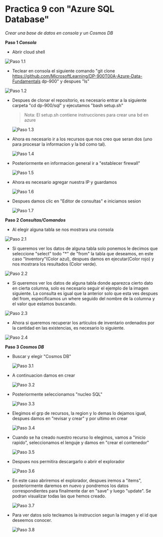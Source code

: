 # Practica 9 con "Azure SQL Database"

*Crear una base de datos en consola y un Cosmos DB*

**Paso 1 _Consola_**
- Abrir cloud shell

![Paso 1.1](/imagenes/img1.png)

- Teclear en consola el siguiente comando "git clone https://github.com/MicrosoftLearning/DP-900T00A-Azure-Data-Fundamentals dp-900" y despues "ls"
  
![Paso 1.2](/imagenes/img1_2.png)

- Despues de clonar el repositorio, es necesario entrar a la siguiente carpeta "cd dp-900/sql" y ejecutamos "bash setup.sh"
  > Nota: El setup.sh contiene instrucciones para crear una bd en azure

  ![Paso 1.3](/imagenes/img1_3.png)

- Ahora es necesario ir a los recursos que nos creo que seran dos (uno para procesar la informacion y la bd como tal).
  
  ![Paso 1.4](/imagenes/img1_4.png)

- Posteriormente en informacion general ir a "establecer firewall"
  
  ![Paso 1.5](/imagenes/img1_5.png)

- Ahora es necesario agregar nuestra IP y guardamos
  
  ![Paso 1.6](/imagenes/img1_6.png)

- Despues damos clic en "Editor de consultas" e iniciamos sesion
  
  ![Paso 1.7](/imagenes/img1_7.png)

**Paso 2 _Consultas/Comandos_**
- Al elegir alguna tabla se nos mostrara una consola

![Paso 2.1](/imagenes/img2.png)

- Si queremos ver los datos de alguna tabla solo ponemos le decimos que seleccione "select" todo "*" de "from" la tabla que deseamos, en este caso "Inventory"(Color azul), despues damos en ejecutar(Color rojo) y nos mostrara los resultados (Color verde).

![Paso 2.2](/imagenes/img2_2.png)

- Si queremos ver los datos de alguna tabla donde aparezca cierto dato en cierta columna, solo es necesario seguir el ejemplo de la imagen siguiente.
  La consulta es igual que la anterior solo que esta ves despues del from, especificamos un where seguido del nombre de la columna y el valor que estamos buscando.

![Paso 2.3](/imagenes/img2_3.png)

- Ahora si queremos recuperar los artículos de inventario ordenados por la cantidad en las existencias, es necesario lo siguiente.

![Paso 2.4](/imagenes/img2_4.png)

**Paso 3 _Cosmos DB_**
- Buscar y elegir "Cosmos DB"

  ![Paso 3.1](/imagenes/img3.png)

- A continuacion damos en crear
  
  ![Paso 3.2](/imagenes/img3_2.png)

- Posteriormente seleccionamos "nucleo SQL"
  
  ![Paso 3.3](/imagenes/img3_3.png)

- Elegimos el grp de recursos, la region y lo demas lo dejamos igual, despues damos en "revisar y crear" y por ultimo en crear
  
  ![Paso 3.4](/imagenes/img3_4.png)

- Cuando se ha creado nuestro recurso lo elegimos, vamos a "inicio rapido", seleccionamos el lenguje y damos en "crear el contenedor"
  
  ![Paso 3.5](/imagenes/img3_5.png)

- Despues nos permitira descargarlo o abrir el explorador
  
  ![Paso 3.6](/imagenes/img3_6.png)

- En este caso abriremos el explorador, despues iremos a "items", posteriormente daremos en nuevo y pondremos los datos correspondientes para finalmente dar en "save" y luego "update". Se podran visualizar todas las que hemos creado.
  
  ![Paso 3.7](/imagenes/img3_7.png)

- Para ver datos solo tecleamos la instruccion segun la imagen y el id que deseemos conocer.
  
  ![Paso 3.8](/imagenes/img3_8.png)